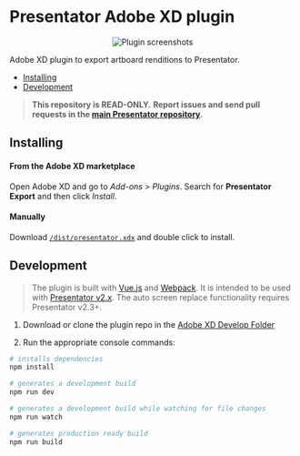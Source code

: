 Presentator Adobe XD plugin
======================================================================

<p align="center"><img src="https://i.imgur.com/Ogn23L4.png" alt="Plugin screenshots"></p>

Adobe XD plugin to export artboard renditions to Presentator.

- [Installing](#installing)
- [Development](#development)

> **This repository is READ-ONLY.**
> **Report issues and send pull requests in the [main Presentator repository](https://github.com/presentator/presentator/issues).**


## Installing

#### From the Adobe XD marketplace

Open Adobe XD and go to *Add-ons > Plugins*. Search for **Presentator Export** and then click *Install*.

#### Manually

Download [`/dist/presentator.xdx`](https://raw.githubusercontent.com/presentator/presentator-xd/master/dist/presentator.xdx) and double click to install.


## Development

> The plugin is built with [Vue.js](https://vuejs.org/) and [Webpack](https://webpack.js.org/).
> It is intended to be used with [Presentator v2.x](https://github.com/presentator/presentator).
> The auto screen replace functionality requires Presentator v2.3+.

1. Download or clone the plugin repo in the [Adobe XD Develop Folder](https://adobexdplatform.com/plugin-docs/reference/structure/location.html)

2. Run the appropriate console commands:

```bash
# installs dependencies
npm install

# generates a development build
npm run dev

# generates a development build while watching for file changes
npm run watch

# generates production ready build
npm run build
```
